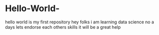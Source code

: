 # Hello-World-
hello world is my first repository
  hey folks i am learning data  science no a days
  lets endorse each others skills it will be a great help
